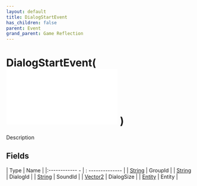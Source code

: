 ```yaml
---
layout: default
title: DialogStartEvent
has_children: false
parent: Event
grand_parent: Game Reflection
---
```

# DialogStartEvent( ![ EntityEventBase ](game-reflection/events/entity_event_base.md) )
Description 

## Fields
| Type | Name |
|:------------ - | : -------------- |
| [String](game-reflection/components/string.md) | GroupId |
| [String](game-reflection/components/string.md) | DialogId |
| [String](game-reflection/components/string.md) | SoundId |
| [Vector2](game-reflection/classes/vector2.md) | DialogSize |
| [Entity](game-reflection/classes/entity.md) | Entity |
